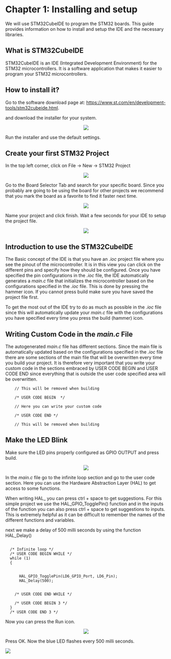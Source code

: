 # Chapter 1: Installing and setup

We will use STM32CubeIDE to program the STM32 boards. This guide provides information on how to install and setup the IDE and the necessary libraries.

## What is STM32CubeIDE

STM32CubeIDE is an IDE (Integrated Development Environment) for the STM32 microcontrollers. It is a software application that makes it easier to program your STM32 microcontrollers. 

## How to install it?

Go to the software download page at: https://www.st.com/en/development-tools/stm32cubeide.html.

and download the installer for your system.
<p align="center"> 
    <img src = "downloadIDE.png">
</p>

Run the installer and use the default settings.

## Create your first STM32 Project
In the top left corner, click on File → New → STM32 Project  

<p align="center"> 
    <img src = "newProject.png">
</p>

Go to the Board Selector Tab and search for your specific board. Since you probably are going to be using the board for other projects we recommend that you mark the board as a favorite to find it faster next time. 


<p align="center"> 
    <img src = "firstProject.png">
</p>

Name your project and click finish. Wait a few seconds for your IDE to setup the project file.


<p align="center"> 
    <img src = "mcViewioc.png">
</p>


## Introduction to use the STM32CubeIDE
The Basic concept of the IDE is that you have an *.ioc* project file where you see the pinout of the microcontroller. It is in this view you can click on the different pins and specify how they should be configured. Once you have specified the pin configurations in the *.ioc* file, the IDE automatically generates a *main.c* file that initializes the microcontroller based on the configurations specified in the *.ioc* file. This is done by pressing the hammer icon. If you cannot press build make sure you have saved the project file first. 

To get the most out of the IDE try to do as much as possible in the *.ioc* file since this will automatically update your *main.c* file with the configurations you have specified every time you press the build (hammer) icon. 


## Writing Custom Code in the *main.c* File

The autogenerated *main.c* file has different sections. Since the main file is automatically updated based on the configurations specified in the *.ioc* file there are some sections of the main file that will be overwritten every time you build your project. It is therefore very important that you write your custom code in the sections embraced by USER CODE BEGIN  and USER CODE END since everything that is outside the user code specified area will be overwritten.

```
    // This will be removed when building

    /* USER CODE BEGIN  */

    // Here you can write your custom code

    /* USER CODE END */

    // This will be removed when building
```


## Make the LED Blink

Make sure the LED pins properly configured as GPIO OUTPUT and press build.

<p align="center"> 
    <img src = "LEDpins.png">
</p>

In the *main.c* file go to the infinite loop section and go to the user code section. Here you can use the Hardware Abstraction Layer (HAL) to get access to some functions. 

When writing HAL_ you can press ctrl + space to get suggestions. For this simple project we use the HAL_GPIO_TogglePin() function and in the inputs of the function you can also press ctrl + space to get suggestions to inputs. This is extremely helpful as it can be difficult to remember the names of the different functions and variables.

next we make a delay of 500 milli seconds by using the function HAL_Delay()

```

  /* Infinite loop */
  /* USER CODE BEGIN WHILE */
  while (1)
  {
	  
	  
	  HAL_GPIO_TogglePin(LD6_GPIO_Port, LD6_Pin);
	  HAL_Delay(500);
	  
	  
    /* USER CODE END WHILE */

    /* USER CODE BEGIN 3 */
  }
  /* USER CODE END 3 */

```
 Now you can press the Run icon.

 <p align="center"> 
    <img src = "run.png">
</p>

Press OK. Now the blue LED flashes every 500 milli seconds.

![](ezgif.com-gif-maker.gif)

